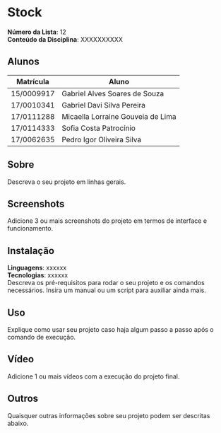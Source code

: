 # Stock

**Número da Lista**: 12<br>
**Conteúdo da Disciplina**: XXXXXXXXXX<br>

## Alunos

| Matrícula  | Aluno                             |
| ---------- | --------------------------------- |
| 15/0009917 | Gabriel Alves Soares de Souza     |
| 17/0010341 | Gabriel Davi Silva Pereira        |
| 17/0111288 | Micaella Lorraine Gouveia de Lima |
| 17/0114333 | Sofia Costa Patrocínio            |
| 17/0062635 | Pedro Igor Oliveira Silva         |

## Sobre

Descreva o seu projeto em linhas gerais.

## Screenshots

Adicione 3 ou mais screenshots do projeto em termos de interface e funcionamento.

## Instalação

**Linguagens**: xxxxxx<br>
**Tecnologias**: xxxxxx<br>
Descreva os pré-requisitos para rodar o seu projeto e os comandos necessários.
Insira um manual ou um script para auxiliar ainda mais.

## Uso

Explique como usar seu projeto caso haja algum passo a passo após o comando de execução.

## Vídeo

Adicione 1 ou mais vídeos com a execução do projeto final.

## Outros

Quaisquer outras informações sobre seu projeto podem ser descritas abaixo.
